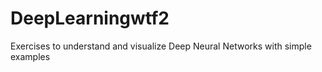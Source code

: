 # DeepLearningwtf2
Exercises to understand and visualize Deep Neural Networks with simple examples 
